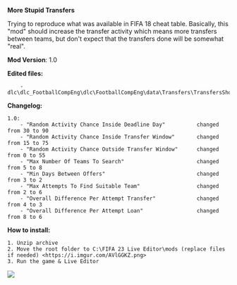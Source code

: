**More Stupid Transfers**

Trying to reproduce what was available in FIFA 18 cheat table.
Basically, this "mod" should increase the transfer activity which means more transfers between teams, but don't expect that the transfers done will be somewhat "real".


**Mod Version**: 1.0


**Edited files:**
```
    - dlc\dlc_FootballCompEng\dlc\FootballCompEng\data\Transfers\TransfersShortlistConfig.csv
```

**Changelog:**
```
1.0:
    - "Random Activity Chance Inside Deadline Day"          changed from 30 to 90
    - "Random Activity Chance Inside Transfer Window"       changed from 15 to 75
    - "Random Activity Chance Outside Transfer Window"      changed from 0 to 55
    - "Max Number Of Teams To Search"                       changed from 5 to 8
    - "Min Days Between Offers"                             changed from 3 to 2
    - "Max Attempts To Find Suitable Team"                  changed from 2 to 6
    - "Overall Difference Per Attempt Transfer"             changed from 4 to 3
    - "Overall Difference Per Attempt Loan"                 changed from 8 to 6
```
**How to install:**
```
1. Unzip archive
2. Move the root folder to C:\FIFA 23 Live Editor\mods (replace files if needed) <https://i.imgur.com/AVlGGKZ.png>
3. Run the game & Live Editor

```

![](https://i.imgur.com/AVlGGKZ.png)